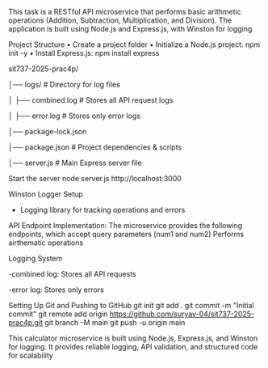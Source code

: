 This task is a RESTful API microservice that performs basic arithmetic operations (Addition, Subtraction, Multiplication, and Division). The application is built using Node.js and Express.js, with Winston for logging

Project Structure
• Create a project folder 
• Initialize a Node.js project: npm init -y 
• Install Express.js: npm install express

sit737-2025-prac4p/

│── logs/  # Directory for log files

│   ├── combined.log        # Stores all API request logs

│   ├── error.log           # Stores only error logs

│── package-lock.json           

│── package.json            # Project dependencies & scripts

│── server.js               # Main Express server file

Start the server
node server.js
http://localhost:3000

Winston Logger Setup
- Logging library for tracking operations and errors
  
API Endpoint Implementation:
The microservice provides the following endpoints, which accept query parameters (num1 and num2)
Performs airthematic operations

Logging System

-combined log:
Stores all API requests

-error log:
Stores only errors

Setting Up Git and Pushing to GitHub 
git init
git add .
git commit -m "Initial commit"
git remote add origin https://github.com/suryav-04/sit737-2025-prac4p.git
git branch -M main
git push -u origin main


This calculator microservice is built using Node.js, Express.js, and Winston for logging. It provides reliable logging, API validation, and structured code for scalability
